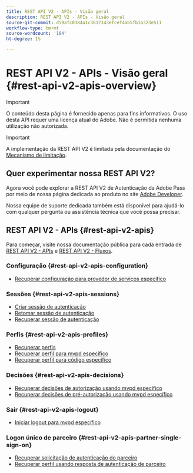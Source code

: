 ```yaml
---
title: REST API V2 - APIs - Visão geral
description: REST API V2 - APIs - Visão geral
source-git-commit: d59afc0384a1c3617143efcef4ab5fb1a323e511
workflow-type: tm+mt
source-wordcount: '184'
ht-degree: 1%

---
```



# REST API V2 - APIs - Visão geral {#rest-api-v2-apis-overview}

>[!IMPORTANT]
>
> O conteúdo desta página é fornecido apenas para fins informativos. O uso desta API requer uma licença atual do Adobe. Não é permitida nenhuma utilização não autorizada.

>[!IMPORTANT]
>
> A implementação da REST API V2 é limitada pela documentação do [Mecanismo de limitação](/help/authentication/throttling-mechanism.md).

## Quer experimentar nossa REST API V2?

Agora você pode explorar a REST API V2 de Autenticação da Adobe Pass por meio de nossa página dedicada ao produto no site [Adobe Developer](https://developer.adobe.com/adobe-pass/).

Nossa equipe de suporte dedicada também está disponível para ajudá-lo com qualquer pergunta ou assistência técnica que você possa precisar.

## REST API V2 - APIs {#rest-api-v2-apis}

Para começar, visite nossa documentação pública para cada entrada de [REST API V2 - APIs](./rest-api-v2-apis-overview.md) e [REST API V2 - Fluxos](../flows/rest-api-v2-flows-overview.md).

### Configuração {#rest-api-v2-apis-configuration}

* [Recuperar configuração para provedor de serviços específico](configuration-apis/rest-api-v2-configuration-apis-retrieve-configuration-for-specific-service-provider.md)

### Sessões {#rest-api-v2-apis-sessions}

* [Criar sessão de autenticação](sessions-apis/rest-api-v2-sessions-apis-create-authentication-session.md)
* [Retomar sessão de autenticação](sessions-apis/rest-api-v2-sessions-apis-resume-authentication-session.md)
* [Recuperar sessão de autenticação](sessions-apis/rest-api-v2-sessions-apis-retrieve-authentication-session-information-using-code.md)

### Perfis {#rest-api-v2-apis-profiles}

* [Recuperar perfis](profiles-apis/rest-api-v2-profiles-apis-retrieve-profiles.md)
* [Recuperar perfil para mvpd específico](profiles-apis/rest-api-v2-profiles-apis-retrieve-profile-for-specific-mvpd.md)
* [Recuperar perfil para código específico](profiles-apis/rest-api-v2-profiles-apis-retrieve-profile-for-specific-code.md)

### Decisões {#rest-api-v2-apis-decisions}

* [Recuperar decisões de autorização usando mvpd específico](decisions-apis/rest-api-v2-decisions-apis-retrieve-authorization-decisions-using-specific-mvpd.md)
* [Recuperar decisões de pré-autorização usando mvpd específico](decisions-apis/rest-api-v2-decisions-apis-retrieve-preauthorization-decisions-using-specific-mvpd.md)

### Sair {#rest-api-v2-apis-logout}

* [Iniciar logout para mvpd específico](logout-apis/rest-api-v2-logout-apis-initiate-logout-for-specific-mvpd.md)

### Logon único de parceiro {#rest-api-v2-apis-partner-single-sign-on}

* [Recuperar solicitação de autenticação do parceiro](partner-single-sign-on-apis/rest-api-v2-partner-single-sign-on-apis-retrieve-partner-authentication-request.md)
* [Recuperar perfil usando resposta de autenticação de parceiro](partner-single-sign-on-apis/rest-api-v2-partner-single-sign-on-apis-retrieve-profile-using-partner-authentication-response.md)
